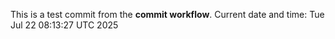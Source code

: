 This is a test commit from the **commit workflow**.
Current date and time: Tue Jul 22 08:13:27 UTC 2025
